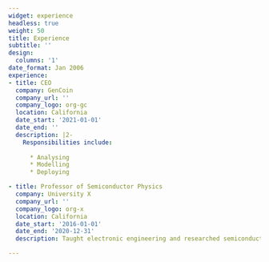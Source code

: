 ```yaml
---
widget: experience
headless: true
weight: 50
title: Experience
subtitle: ''
design:
  columns: '1'
date_format: Jan 2006
experience:
- title: CEO
  company: GenCoin
  company_url: ''
  company_logo: org-gc
  location: California
  date_start: '2021-01-01'
  date_end: ''
  description: |2-
    Responsibilities include:
  
      * Analysing
      * Modelling
      * Deploying

- title: Professor of Semiconductor Physics
  company: University X
  company_url: ''
  company_logo: org-x
  location: California
  date_start: '2016-01-01'
  date_end: '2020-12-31'
  description: Taught electronic engineering and researched semiconductor physics.

---
```

